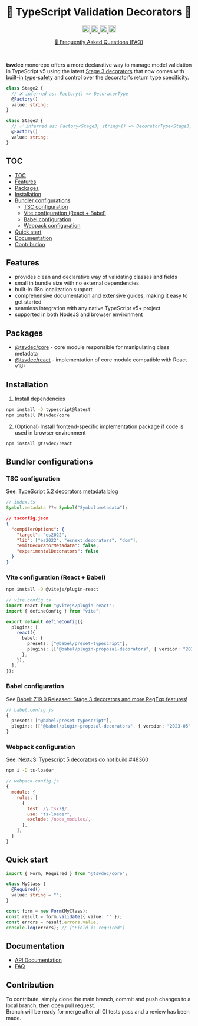 <h1 align="center">🚀 TypeScript Validation Decorators 🚀</h1>

<p align="center">
 <a href="https://npmcharts.com/compare/typescript-decorator-validation?minimal=true">
  <img alt="Downloads per month" src="https://img.shields.io/npm/dm/@tsvdec/core" height="20"/>
 </a>
 <a href="https://www.npmjs.com/package/typescript-decorator-validation">
  <img alt="NPM Version" src="https://img.shields.io/npm/v/@tsvdec/core.svg" height="20"/>
 </a>
 <a href="https://github.com/brunotot/typescript-decorator-validation/graphs/commit-activity">
  <img alt="Maintained" src="https://img.shields.io/badge/Maintained%3F-yes-green.svg" height="20"/>
 </a>
 <a href="https://github.com/brunotot/typescript-decorator-validation/actions/workflows/tests.yml">
  <img alt="Tests" src="https://github.com/brunotot/typescript-decorator-validation/actions/workflows/tests.yml/badge.svg" height="20"/>
 </a>
</p>

<p align="center">
  <a href="https://github.com/brunotot/typescript-decorator-validation/blob/main/markdown/FAQ.md#@tsvdec/core">
    🔎 Frequently Asked Questions (FAQ)
  </a>
</p>

<br />

**tsvdec** monorepo offers a more declarative way to manage model validation in TypeScript v5 using the latest [Stage 3 decorators](https://www.typescriptlang.org/docs/handbook/release-notes/typescript-5-0.html#decorators) that now comes with [built-in type-safety](https://www.typescriptlang.org/docs/handbook/release-notes/typescript-5-0.html#writing-well-typed-decorators) and control over the decorator's return type specificity.

```ts
class Stage2 {
  // ❌ inferred as: Factory() => DecoratorType
  @Factory()
  value: string;
}

class Stage3 {
  // ✅ inferred as: Factory<Stage3, string>() => DecoratorType<Stage3, string>
  @Factory()
  value: string;
}
```

## TOC

- [TOC](#toc)
- [Features](#features)
- [Packages](#packages)
- [Installation](#installation)
- [Bundler configurations](#bundler-configurations)
  - [TSC configuration](#tsc-configuration)
  - [Vite configuration (React + Babel)](#vite-configuration-react--babel)
  - [Babel configuration](#babel-configuration)
  - [Webpack configuration](#webpack-configuration)
- [Quick start](#quick-start)
- [Documentation](#documentation)
- [Contribution](#contribution)

## Features

- provides clean and declarative way of validating classes and fields
- small in bundle size with no external dependencies
- built-in i18n localization support
- comprehensive documentation and extensive guides, making it easy to get started
- seamless integration with any native TypeScript v5+ project
- supported in both NodeJS and browser environment

## Packages

- [@tsvdec/core](https://www.npmjs.com/package/@tsvdec/core) - core module responsible for manipulating class metadata
- [@tsvdec/react](https://www.npmjs.com/package/@tsvdec/react) - implementation of core module compatible with React v18+

## Installation

1. Install dependencies

```bash
npm install -D typescript@latest
npm install @tsvdec/core
```

2. (Optional) Install frontend-specific implementation package if code is used in browser environment

```bash
npm install @tsvdec/react
```

## Bundler configurations

### TSC configuration

See: [TypeScript 5.2 decorators metadata blog](https://www.typescriptlang.org/docs/handbook/release-notes/typescript-5-2.html#decorator-metadata)

```ts
// index.ts
Symbol.metadata ??= Symbol("Symbol.metadata");
```

```json
// tsconfig.json
{
  "compilerOptions": {
    "target": "es2022",
    "lib": ["es2022", "esnext.decorators", "dom"],
    "emitDecoratorMetadata": false,
    "experimentalDecorators": false
  }
}
```

### Vite configuration (React + Babel)

```sh
npm install -D @vitejs/plugin-react
```

```ts
// vite.config.ts
import react from "@vitejs/plugin-react";
import { defineConfig } from "vite";

export default defineConfig({
  plugins: [
    react({
      babel: {
        presets: ["@babel/preset-typescript"],
        plugins: [["@babel/plugin-proposal-decorators", { version: "2023-05" }]],
      },
    }),
  ],
});
```

### Babel configuration

See [Babel: 7.19.0 Released: Stage 3 decorators and more RegExp features!](https://babeljs.io/blog/2022/09/05/7.19.0)

```ts
// babel.config.js
{
  presets: ["@babel/preset-typescript"],
  plugins: [["@babel/plugin-proposal-decorators", { version: "2023-05" }]],
}
```

### Webpack configuration

See: [NextJS: Typescript 5 decorators do not build #48360](https://github.com/vercel/next.js/issues/48360#issuecomment-1583135113)

```sh
npm i -D ts-loader
```

```js
// webpack.config.js
{
  module: {
    rules: [
      {
        test: /\.tsx?$/,
        use: "ts-loader",
        exclude: /node_modules/,
      },
    ];
  }
}
```

## Quick start

```ts
import { Form, Required } from "@tsvdec/core";

class MyClass {
  @Required()
  value: string = "";
}

const form = new Form(MyClass);
const result = form.validate({ value: "" });
const errors = result.errors.value;
console.log(errors); // ["Field is required"]
```

## Documentation

- [API Documentation](https://brunotot.github.io/tsvdec/index.html)
- [FAQ](https://github.com/brunotot/typescript-decorator-validation/blob/main/markdown/FAQ.md#@tsvdec/core)

## Contribution

To contribute, simply clone the main branch, commit and push changes to a local branch, then open pull request.</br>
Branch will be ready for merge after all CI tests pass and a review has been made.

[comment]: # "### Comparison against similar solutions"
[comment]: #
[comment]: # "| Criteria          | tdv-monorepo | Yup    | React Hook Form | Validator.js | Formik |"
[comment]: # "| ----------------- | ------------ | ------ | --------------- | ------------ | ------ |"
[comment]: # "| Type Safety       | ✅           | ❌     | 🟡[^1]          | ❌           | ❌     |"
[comment]: # "| Syntax            | ✅           | ❌     | ✅[^2]          | ❌           | ❌     |"
[comment]: # "| Learning Curve    | ✅           | 🟡[^3] | 🟡[^4]          | 🟡[^5]       | 🟡[^6] |"
[comment]: # "| Custom Validators | ✅           | 🟡[^7] | ✅              | 🟡[^8]       | 🟡[^9] |"
[comment]: #
[comment]: # "- ✅: Fully supported and easy-to-use"
[comment]: # "- ❌: Not supported"
[comment]: # "- 🟡: Partial support"
[comment]: #
[comment]: # "[^1]: React Hook Form has good TypeScript support but doesn't integrate as seamlessly as `tdv-monorepo`."
[comment]: # "[^2]: React Hook Form uses hooks, which are easy to use but different from native TypeScript decorators."
[comment]: # "[^3]: Yup requires learning its custom object schema, adding to the learning curve."
[comment]: # "[^4]: React Hook Form requires understanding of hooks, adding a slight learning curve."
[comment]: # "[^5]: Validator.js requires learning their API, which can be cumbersome."
[comment]: # "[^6]: Formik has its own ecosystem, making the learning curve steeper."
[comment]: # "[^7]: Yup allows for custom validation but within the confines of its own schema."
[comment]: # "[^8]: Validator.js allows for some customization but it's not straightforward."
[comment]: # "[^9]: Formik allows for custom validation but within its own framework."

